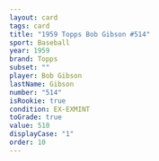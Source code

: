 ```yaml
---
layout: card
tags: card
title: "1959 Topps Bob Gibson #514"
sport: Baseball
year: 1959
brand: Topps
subset: ""
player: Bob Gibson
lastName: Gibson
number: "514"
isRookie: true
condition: EX-EXMINT
toGrade: true
value: 510
displayCase: "1"
order: 10
---
```

